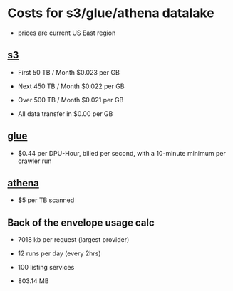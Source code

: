 # Costs for s3/glue/athena datalake

- prices are current US East region

## [s3](https://aws.amazon.com/s3/pricing/)

- First 50 TB / Month	$0.023 per GB
- Next 450 TB / Month	$0.022 per GB
- Over 500 TB / Month	$0.021 per GB

- All data transfer in	$0.00 per GB

## [glue](https://aws.amazon.com/athena/pricing/)

- $0.44 per DPU-Hour, billed per second, with a 10-minute minimum per crawler run

## [athena](https://aws.amazon.com/athena/pricing/)

- $5 per TB scanned

## Back of the envelope usage calc

- 7018 kb per request (largest provider)
- 12 runs per day (every 2hrs)
- 100 listing services


- 803.14 MB
